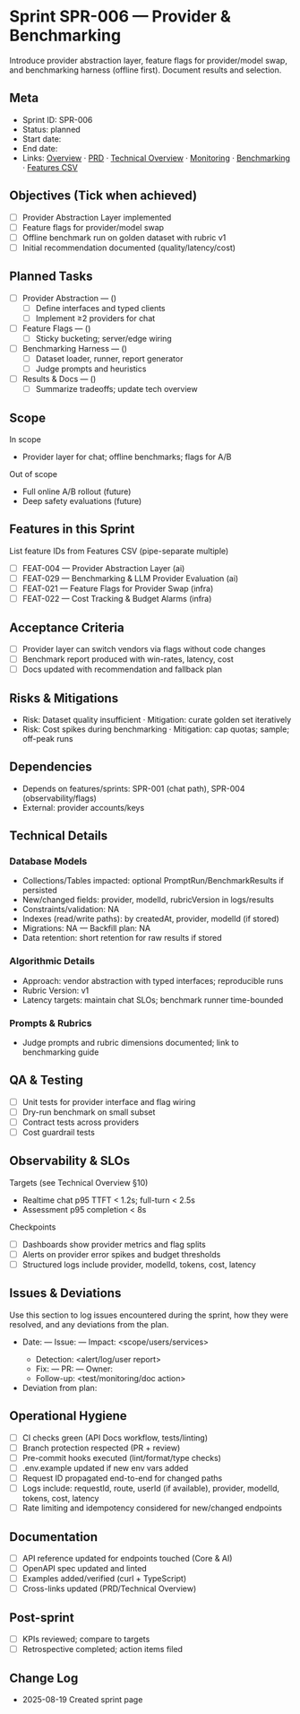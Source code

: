 # Sprint SPR-006 — Provider & Benchmarking

Introduce provider abstraction layer, feature flags for provider/model swap, and benchmarking harness (offline first). Document results and selection.

## Meta
- Sprint ID: SPR-006
- Status: planned
- Start date: <YYYY-MM-DD>
- End date: <YYYY-MM-DD>
- Links: [Overview](./overview.md) · [PRD](../../planning/prd.md) · [Technical Overview](../../planning/technical-overview.md) · [Monitoring](../../ops/monitoring.md) · [Benchmarking](../../ops/benchmarking.md) · [Features CSV](../features.csv)

## Objectives (Tick when achieved)
- [ ] Provider Abstraction Layer implemented
- [ ] Feature flags for provider/model swap
- [ ] Offline benchmark run on golden dataset with rubric v1
- [ ] Initial recommendation documented (quality/latency/cost)

## Planned Tasks
- [ ] Provider Abstraction — <owner> (<estimate>)
   - [ ] Define interfaces and typed clients
   - [ ] Implement ≥2 providers for chat
- [ ] Feature Flags — <owner> (<estimate>)
   - [ ] Sticky bucketing; server/edge wiring
- [ ] Benchmarking Harness — <owner> (<estimate>)
   - [ ] Dataset loader, runner, report generator
   - [ ] Judge prompts and heuristics
- [ ] Results & Docs — <owner> (<estimate>)
   - [ ] Summarize tradeoffs; update tech overview

## Scope
In scope
- Provider layer for chat; offline benchmarks; flags for A/B

Out of scope
- Full online A/B rollout (future)
- Deep safety evaluations (future)

## Features in this Sprint
List feature IDs from Features CSV (pipe-separate multiple)
- [ ] FEAT-004 — Provider Abstraction Layer (ai)
- [ ] FEAT-029 — Benchmarking & LLM Provider Evaluation (ai)
- [ ] FEAT-021 — Feature Flags for Provider Swap (infra)
- [ ] FEAT-022 — Cost Tracking & Budget Alarms (infra)

## Acceptance Criteria
- [ ] Provider layer can switch vendors via flags without code changes
- [ ] Benchmark report produced with win-rates, latency, cost
- [ ] Docs updated with recommendation and fallback plan

## Risks & Mitigations
- Risk: Dataset quality insufficient · Mitigation: curate golden set iteratively
- Risk: Cost spikes during benchmarking · Mitigation: cap quotas; sample; off-peak runs

## Dependencies
- Depends on features/sprints: SPR-001 (chat path), SPR-004 (observability/flags)
- External: provider accounts/keys

## Technical Details
### Database Models
- Collections/Tables impacted: optional PromptRun/BenchmarkResults if persisted
- New/changed fields: provider, modelId, rubricVersion in logs/results
- Constraints/validation: NA
- Indexes (read/write paths): by createdAt, provider, modelId (if stored)
- Migrations: NA — Backfill plan: NA
- Data retention: short retention for raw results if stored

### Algorithmic Details
- Approach: vendor abstraction with typed interfaces; reproducible runs
- Rubric Version: v1
- Latency targets: maintain chat SLOs; benchmark runner time-bounded

### Prompts & Rubrics
- Judge prompts and rubric dimensions documented; link to benchmarking guide

## QA & Testing
- [ ] Unit tests for provider interface and flag wiring
- [ ] Dry-run benchmark on small subset
- [ ] Contract tests across providers
- [ ] Cost guardrail tests

## Observability & SLOs
Targets (see Technical Overview §10)
- Realtime chat p95 TTFT < 1.2s; full-turn < 2.5s
- Assessment p95 completion < 8s

Checkpoints
- [ ] Dashboards show provider metrics and flag splits
- [ ] Alerts on provider error spikes and budget thresholds
- [ ] Structured logs include provider, modelId, tokens, cost, latency

## Issues & Deviations
Use this section to log issues encountered during the sprint, how they were resolved, and any deviations from the plan.

- Date: <YYYY-MM-DD> — Issue: <short summary> — Impact: <scope/users/services>
  - Detection: <alert/log/user report>
  - Fix: <what changed> — PR: <link> — Owner: <name>
  - Follow-up: <test/monitoring/doc action>
- Deviation from plan: <what changed and why>

## Operational Hygiene
- [ ] CI checks green (API Docs workflow, tests/linting)
- [ ] Branch protection respected (PR + review)
- [ ] Pre-commit hooks executed (lint/format/type checks)
- [ ] .env.example updated if new env vars added
- [ ] Request ID propagated end-to-end for changed paths
- [ ] Logs include: requestId, route, userId (if available), provider, modelId, tokens, cost, latency
- [ ] Rate limiting and idempotency considered for new/changed endpoints

## Documentation
- [ ] API reference updated for endpoints touched (Core & AI)
- [ ] OpenAPI spec updated and linted
- [ ] Examples added/verified (curl + TypeScript)
- [ ] Cross-links updated (PRD/Technical Overview)

## Post-sprint
- [ ] KPIs reviewed; compare to targets
- [ ] Retrospective completed; action items filed

## Change Log
- 2025-08-19 Created sprint page
